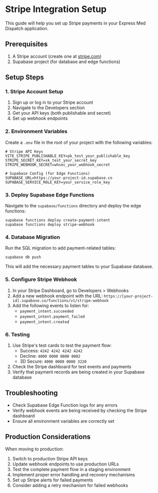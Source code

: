 # Stripe Integration Setup

This guide will help you set up Stripe payments in your Express Med Dispatch application.

## Prerequisites

1. A Stripe account (create one at [stripe.com](https://stripe.com))
2. Supabase project (for database and edge functions)

## Setup Steps

### 1. Stripe Account Setup

1. Sign up or log in to your Stripe account
2. Navigate to the Developers section
3. Get your API keys (both publishable and secret)
4. Set up webhook endpoints

### 2. Environment Variables

Create a `.env` file in the root of your project with the following variables:

```
# Stripe API Keys
VITE_STRIPE_PUBLISHABLE_KEY=pk_test_your_publishable_key
STRIPE_SECRET_KEY=sk_test_your_secret_key
STRIPE_WEBHOOK_SECRET=whsec_your_webhook_secret

# Supabase Config (for Edge Functions)
SUPABASE_URL=https://your-project-id.supabase.co
SUPABASE_SERVICE_ROLE_KEY=your_service_role_key
```

### 3. Deploy Supabase Edge Functions

Navigate to the `supabase/functions` directory and deploy the edge functions:

```
supabase functions deploy create-payment-intent
supabase functions deploy stripe-webhook
```

### 4. Database Migration

Run the SQL migration to add payment-related tables:

```
supabase db push
```

This will add the necessary payment tables to your Supabase database.

### 5. Configure Stripe Webhook

1. In your Stripe Dashboard, go to Developers > Webhooks
2. Add a new webhook endpoint with the URL: `https://[your-project-id].supabase.co/functions/v1/stripe-webhook`
3. Add the following events to listen for:
   - `payment_intent.succeeded`
   - `payment_intent.payment_failed`
   - `payment_intent.created`

### 6. Testing

1. Use Stripe's test cards to test the payment flow:
   - Success: `4242 4242 4242 4242`
   - Decline: `4000 0000 0000 0002`
   - 3D Secure: `4000 0000 0000 3220`
2. Check the Stripe dashboard for test events and payments
3. Verify that payment records are being created in your Supabase database

## Troubleshooting

- Check Supabase Edge Function logs for any errors
- Verify webhook events are being received by checking the Stripe dashboard
- Ensure all environment variables are correctly set

## Production Considerations

When moving to production:

1. Switch to production Stripe API keys
2. Update webhook endpoints to use production URLs
3. Test the complete payment flow in a staging environment
4. Implement proper error handling and recovery mechanisms
5. Set up Stripe alerts for failed payments
6. Consider adding a retry mechanism for failed webhooks 